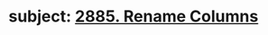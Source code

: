 # subject: <a href="https://leetcode.com/problems/rename-columns/description/?envType=study-plan-v2&envId=introduction-to-pandas&lang=pythondata">2885. Rename Columns</a>
